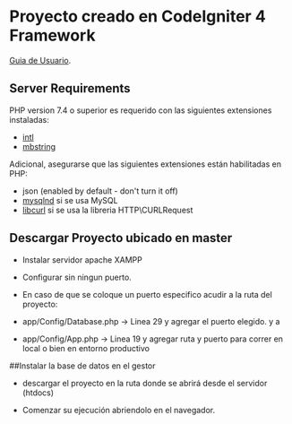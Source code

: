 # Proyecto creado en CodeIgniter 4 Framework

[Guia de Usuario](https://codeigniter4.github.io/userguide/).

## Server Requirements

PHP version 7.4 o superior es requerido con las siguientes extensiones instaladas:

- [intl](http://php.net/manual/en/intl.requirements.php)
- [mbstring](http://php.net/manual/en/mbstring.installation.php)

Adicional, asegurarse que las siguientes extensiones están habilitadas en PHP:

- json (enabled by default - don't turn it off)
- [mysqlnd](http://php.net/manual/en/mysqlnd.install.php) si se usa MySQL
- [libcurl](http://php.net/manual/en/curl.requirements.php) si se usa la libreria HTTP\CURLRequest

## Descargar Proyecto ubicado en master

* Instalar servidor apache XAMPP

* Configurar sin ningun puerto. 

* En caso de que se coloque un puerto especifico acudir a la ruta del proyecto: 

* app/Config/Database.php -> Linea 29 y agregar el puerto elegido. y a 
* app/Config/App.php -> Linea 19 y agregar ruta y puerto para correr en local o bien en entorno productivo

##Instalar la base de datos en el gestor

* descargar el proyecto en la ruta donde se abrirá desde el servidor (htdocs)

* Comenzar su ejecución abriendolo en el navegador.
